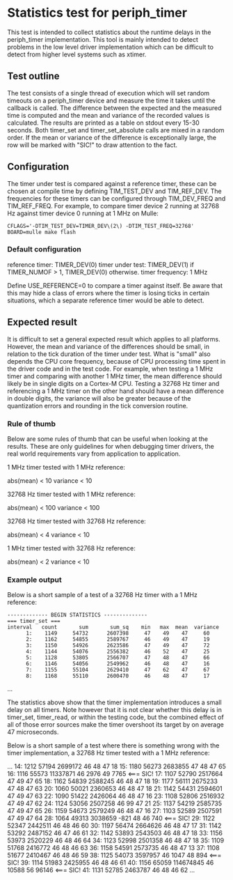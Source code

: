# Statistics test for periph_timer

This test is intended to collect statistics about the runtime delays in the
periph_timer implementation. This tool is mainly intended to detect problems in
the low level driver implementation which can be difficult to detect from
higher level systems such as xtimer.

## Test outline

The test consists of a single thread of execution which will set random
timeouts on a periph_timer device and measure the time it takes until the
callback is called. The difference between the expected and the measured time
is computed and the mean and variance of the recorded values is calculated. The
results are printed as a table on stdout every 15-30 seconds. Both timer_set
and timer_set_absolute calls are mixed in a random order. If the mean or
variance of the difference is exceptionally large, the row will be marked with
"SIC!" to draw attention to the fact.

## Configuration

The timer under test is compared against a reference timer, these can be chosen
at compile time by defining TIM_TEST_DEV and TIM_REF_DEV. The frequencies for
these timers can be configured through TIM_DEV_FREQ and TIM_REF_FREQ. For
example, to compare timer device 2 running at 32768 Hz against timer device 0
running at 1 MHz on Mulle:

    CFLAGS='-DTIM_TEST_DEV=TIMER_DEV\(2\) -DTIM_TEST_FREQ=32768' BOARD=mulle make flash

### Default configuration

reference timer: TIMER_DEV(0)
timer under test: TIMER_DEV(1) if TIMER_NUMOF > 1, TIMER_DEV(0) otherwise.
timer frequency: 1 MHz

Define USE_REFERENCE=0 to compare a timer against itself. Be aware that this
may hide a class of errors where the timer is losing ticks in certain
situations, which a separate reference timer would be able to detect.

## Expected result

It is difficult to set a general expected result which applies to all
platforms. However, the mean and variance of the differences should be small,
in relation to the tick duration of the timer under test. What is "small" also
depends the CPU core frequency, because of CPU processing time spent in the
driver code and in the test code. For example, when testing a 1 MHz timer and
comparing with another 1 MHz timer, the mean difference should likely be in
single digits on a Cortex-M CPU. Testing a 32768 Hz timer and referencing a 1
MHz timer on the other hand should have a mean difference in double digits, the
variance will also be greater because of the quantization errors and rounding in
the tick conversion routine.

### Rule of thumb

Below are some rules of thumb that can be useful when looking at the results.
These are only guidelines for when debugging timer drivers, the real world
requirements vary from application to application.

1 MHz timer tested with 1 MHz reference:

abs(mean) < 10
variance < 10

32768 Hz timer tested with 1 MHz reference:

abs(mean) < 100
variance < 100

32768 Hz timer tested with 32768 Hz reference:

abs(mean) < 4
variance < 10

1 MHz timer tested with 32768 Hz reference:

abs(mean) < 2
variance < 10

### Example output

Below is a short sample of a test of a 32768 Hz timer with a 1 MHz reference:

    ------------- BEGIN STATISTICS --------------
    === timer_set ===
    interval   count       sum       sum_sq    min   max  mean  variance
          1:    1149     54732      2607398     47    49    47     60
          2:    1162     54855      2589767     46    49    47     19
          3:    1150     54926      2623586     47    49    47     72
          4:    1144     54076      2556382     46    52    47     25
          5:    1128     53805      2566707     47    48    47     66
          6:    1146     54056      2549962     46    48    47     16
          7:    1155     55104      2629410     47    62    47     67
          8:    1168     55110      2600470     46    48    47     17
...

The statistics above show that the timer implementation introduces a small
delay on all timers. Note however that it is not clear whether this delay is in
timer_set, timer_read, or within the testing code, but the combined effect of
all of those error sources make the timer overshoot its target by on average 47
microseconds.

Below is a short sample of a test where there is something wrong with the timer
implementation, a 32768 Hz timer tested with a 1 MHz reference:

...
          14:    1212     57194      2699172     46    48    47     18
          15:    1180     56273      2683855     47    48    47     65
          16:    1116     55573     11337871     46  2976    49   7765  <=== SIC!
          17:    1107     52790      2517664     47    49    47     65
          18:    1162     54839      2588245     46    48    47     18
          19:    1177     56111      2675233     47    48    47     63
          20:    1060     50021      2360653     46    48    47     18
          21:    1142     54431      2594601     47    49    47     63
          22:    1090     51422      2426064     46    48    47     16
          23:    1108     52806      2516932     47    49    47     62
          24:    1124     53056      2507258     46    99    47     21
          25:    1137     54219      2585735     47    49    47     65
          26:    1159     54673      2579249     46    48    47     16
          27:    1103     52589      2507591     47    49    47     64
          28:    1064     49313      3038659   -821    48    46    740  <=== SIC!
          29:    1122     52347      2442511     46    48    46     60
          30:    1197     56474      2664626     46    48    47     17
          31:    1142     53292      2487152     46    47    46     61
          32:    1142     53893      2543503     46    48    47     18
          33:    1156     53973      2520229     46    48    46     64
          34:    1123     52998      2501358     46    48    47     18
          35:    1109     51768      2416772     46    48    46     63
          36:    1158     54591      2573735     46    48    47     13
          37:    1108     51677      2410467     46    48    46     59
          38:    1125     54073      3597957     46  1047    48    894  <=== SIC!
          39:    1114     51983      2425955     46    48    46     61
          40:    1156     65059    114674845     46 10588    56  96146  <=== SIC!
          41:    1131     52785      2463787     46    48    46     62
...
